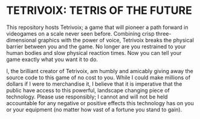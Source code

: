 # TETRIVOIX: TETRIS OF THE FUTURE

This repository hosts Tetrivoix; a game that will pioneer a path forward in videogames on a scale never seen before. Combining crisp three-dimensional graphics with the power of voice, Tetrivoix breaks the physical barrier between you and the game. No longer are you restrained to your human bodies and slow physical reaction times. Now you can tell your game exactly what you want it to do. 

I, the brilliant creator of Tetrivoix, am humbly and amicably giving away the source code to this game of no cost to you. While I could make millions of dollars if I were to merchandise it, I believe that it is imperative that the public have access to this powerful, landscape changing piece of technology. Please use responsibly; I cannot and will not be held accountable for any negative or positive effects this technology has on you or your equipment (no matter how vast of a fortune you stand to gain).